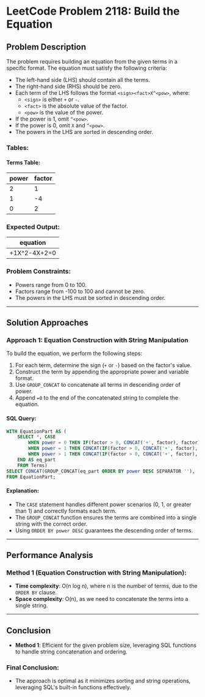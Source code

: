 # LeetCode Problem 2118: Build the Equation

## Problem Description

The problem requires building an equation from the given terms in a specific format. The equation must satisfy the following criteria:
- The left-hand side (LHS) should contain all the terms.
- The right-hand side (RHS) should be zero.
- Each term of the LHS follows the format `<sign><fact>X^<pow>`, where:
  - `<sign>` is either `+` or `-`.
  - `<fact>` is the absolute value of the factor.
  - `<pow>` is the value of the power.
- If the power is 1, omit `^<pow>`.
- If the power is 0, omit `X` and `^<pow>`.
- The powers in the LHS are sorted in descending order.

### Tables:

#### Terms Table:

| power | factor |
|------|--------|
| 2    | 1      |
| 1    | -4     |
| 0    | 2      |

### Expected Output:

| equation       |
|----------------|
| +1X^2-4X+2=0   |

### Problem Constraints:
- Powers range from 0 to 100.
- Factors range from -100 to 100 and cannot be zero.
- The powers in the LHS must be sorted in descending order.

---

## Solution Approaches

### Approach 1: Equation Construction with String Manipulation

To build the equation, we perform the following steps:
1. For each term, determine the sign (`+` or `-`) based on the factor's value.
2. Construct the term by appending the appropriate power and variable format.
3. Use `GROUP_CONCAT` to concatenate all terms in descending order of power.
4. Append `=0` to the end of the concatenated string to complete the equation.

#### SQL Query:
```sql
WITH EquationPart AS (
    SELECT *, CASE
        WHEN power = 0 THEN IF(factor > 0, CONCAT('+', factor), factor)
        WHEN power = 1 THEN CONCAT(IF(factor > 0, CONCAT('+', factor), factor), 'X')
        WHEN power > 1 THEN CONCAT(IF(factor > 0, CONCAT('+', factor), factor), 'X^', power) 
    END AS eq_part
    FROM Terms)
SELECT CONCAT(GROUP_CONCAT(eq_part ORDER BY power DESC SEPARATOR ''), '=0') AS equation 
FROM EquationPart;
```

#### Explanation:
- The `CASE` statement handles different power scenarios (0, 1, or greater than 1) and correctly formats each term.
- The `GROUP_CONCAT` function ensures the terms are combined into a single string with the correct order.
- Using `ORDER BY power DESC` guarantees the descending order of terms.

---

## Performance Analysis

### Method 1 (Equation Construction with String Manipulation):

- **Time complexity**: O(n log n), where n is the number of terms, due to the `ORDER BY` clause.
- **Space complexity**: O(n), as we need to concatenate the terms into a single string.

---

## Conclusion

- **Method 1**: Efficient for the given problem size, leveraging SQL functions to handle string concatenation and ordering.

### Final Conclusion:
- The approach is optimal as it minimizes sorting and string operations, leveraging SQL's built-in functions effectively.

